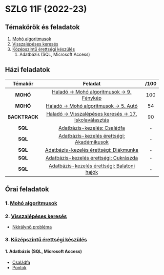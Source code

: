 # SZLG 11F (2022-23)

## Témakörök és feladatok
1. [Mohó algoritmusok](1_moho)
2. [Visszalépéses keresés](2_backtrack)
3. [Középszintű érettségi készülés](3_erettsegi)
    1. Adatbázis (SQL, Microsoft Access)

## Házi feladatok
| Témakör | Feladat | /100 |
| :---: | :---: | :---: |
| **MOHÓ** | [Haladó -> Mohó algoritmusok -> 9. Fénykép](hazi/moho-foto/moho_foto.cpp) | 100 |
| **MOHÓ** | [Haladó -> Mohó algoritmusok -> 5. Autó](hazi/moho-auto/moho_auto.cpp) | 54 |
| **BACKTRACK** | [Haladó -> Visszalépéses keresés -> 17. Iskolaválasztás](hazi/backtrack-iskolavalasztas/backtrack_iskolavalasztas.cs) | 90 |
| **SQL** | [Adatbázis-kezelés: Családfa](3_erettsegi/1_adatbazis/1_csaladfa) | - |
| **SQL** | [Adatbázis-kezelés érettségi: Akadémikusok](hazi/sql-akademikusok) | - |
| **SQL** | [Adatbázis-kezelés érettségi: Diákmunka](hazi/sql-diakmunka) | - |
| **SQL** | [Adatbázis-kezelés érettségi: Cukrászda](hazi/sql-cukraszda) | - |
| **SQL** | [Adatbázis-kezelés érettségi: Balatoni hajók](hazi/sql-balatoni_hajok) | - |

## Órai feladatok
### 1. [Mohó algoritmusok](1_moho)

### 2. [Visszalépéses keresés](2_backtrack)
- [Nkirálynő probléma](2_backtrack/feladatok/nkiralyno.cs)

### 3. [Középszintű érettségi készülés](3_erettsegi)
#### 1. Adatbázis (SQL, Microsoft Access)
- [Családfa](3_erettsegi/1_adatbazis/1_csaladfa)
- [Pontok](3_erettsegi/1_adatbazis/2_pontok)
